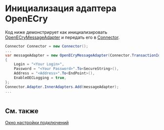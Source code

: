 # Инициализация адаптера OpenECry

Код ниже демонстрирует как инициализировать [OpenECryMessageAdapter](xref:StockSharp.OpenECry.OpenECryMessageAdapter) и передать его в [Connector](xref:StockSharp.Algo.Connector).

```cs
Connector Connector = new Connector();				
...				
var messageAdapter = new OpenECryMessageAdapter(Connector.TransactionIdGenerator)
{
	Login = "<Your Login>",
	Password = "<Your Password>".To<SecureString>(),
	Address = "<Address>".To<EndPoint>(),
	EnableOECLogging = true,
};
Connector.Adapter.InnerAdapters.Add(messageAdapter);
...	
							
```

## См. также

[Окно настройки подключений](../../../graphical_user_interface/connection_settings_window.md)
